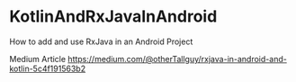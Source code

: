 # KotlinAndRxJavaInAndroid
How to add and use RxJava in an Android Project

Medium Article 
https://medium.com/@otherTallguy/rxjava-in-android-and-kotlin-5c4f191563b2
